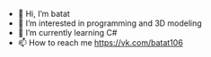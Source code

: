 - 👋 Hi, I’m batat
- 👀 I’m interested in programming and 3D modeling
- 🌱 I’m currently learning C#
- 📫 How to reach me https://vk.com/batat106

<!---
batat106/batat106 is a ✨ special ✨ repository because its `README.md` (this file) appears on your GitHub profile.
You can click the Preview link to take a look at your changes.
--->
